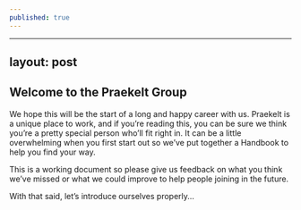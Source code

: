 ```yaml
---
published: true
---
```


---
layout: post
---


## Welcome to the Praekelt Group

We hope this will be the start of a long and happy career with us.  Praekelt is a unique place to work, and if you’re reading this, you can be sure we think you’re a pretty special person who’ll fit right in. It can be a little overwhelming when you first start out so we’ve put together a Handbook to help you find your way.  

This is a working document so please give us feedback on what you think we’ve missed or what we could improve to help people joining in the future. 

With that said, let’s introduce ourselves properly...
